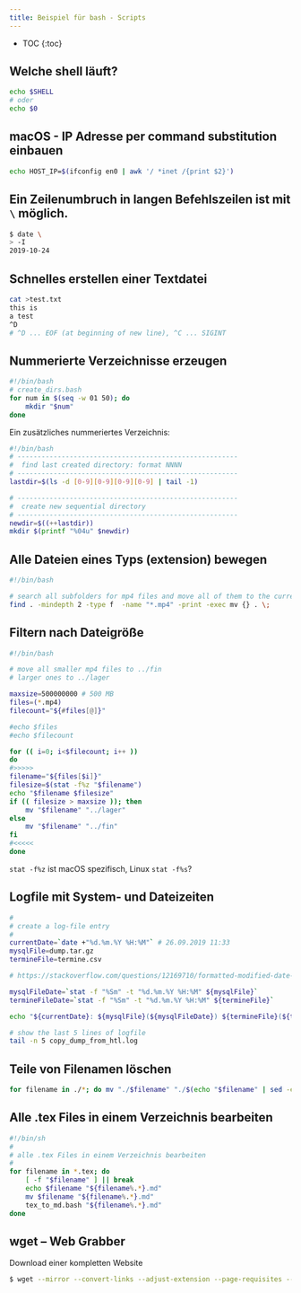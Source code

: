 ```yaml
---
title: Beispiel für bash - Scripts
---
```


* TOC
{:toc}

## Welche shell läuft?

```bash
echo $SHELL
# oder
echo $0
```



## macOS - IP Adresse per command substitution einbauen

```bash
echo HOST_IP=$(ifconfig en0 | awk '/ *inet /{print $2}')
```



## Ein Zeilenumbruch in langen Befehlszeilen ist mit `\` möglich.

```bash
$ date \
> -I
2019-10-24
```



## Schnelles erstellen einer Textdatei

```bash
cat >test.txt
this is 
a test
^D
# ^D ... EOF (at beginning of new line), ^C ... SIGINT
```



## Nummerierte Verzeichnisse erzeugen

```bash
#!/bin/bash
# create_dirs.bash
for num in $(seq -w 01 50); do
    mkdir "$num"
done
```



Ein zusätzliches nummeriertes Verzeichnis:

```bash
#!/bin/bash
# -------------------------------------------------------
#  find last created directory: format NNNN
# -------------------------------------------------------
lastdir=$(ls -d [0-9][0-9][0-9][0-9] | tail -1)

# -------------------------------------------------------
#  create new sequential directory
# -------------------------------------------------------
newdir=$((++lastdir))
mkdir $(printf "%04u" $newdir)
```



## Alle Dateien eines Typs (extension) bewegen

```bash
#!/bin/bash

# search all subfolders for mp4 files and move all of them to the current folder
find . -mindepth 2 -type f  -name "*.mp4" -print -exec mv {} . \;
```



## Filtern nach Dateigröße

```bash
#!/bin/bash

# move all smaller mp4 files to ../fin
# larger ones to ../lager

maxsize=500000000 # 500 MB
files=(*.mp4)
filecount="${#files[@]}"

#echo $files
#echo $filecount

for (( i=0; i<$filecount; i++ ))
do
#>>>>>
filename="${files[$i]}"
filesize=$(stat -f%z "$filename")
echo "$filename $filesize"
if (( filesize > maxsize )); then
    mv "$filename" "../lager"
else
    mv "$filename" "../fin"
fi
#<<<<<
done
```



`stat -f%z` ist macOS spezifisch, Linux `stat -f%s`?



## Logfile mit System- und Dateizeiten

```bash
#
# create a log-file entry
#
currentDate=`date +"%d.%m.%Y %H:%M"` # 26.09.2019 11:33
mysqlFile=dump.tar.gz
termineFile=termine.csv

# https://stackoverflow.com/questions/12169710/formatted-modified-date-time-of-file-on-mac-bash

mysqlFileDate=`stat -f "%Sm" -t "%d.%m.%Y %H:%M" ${mysqlFile}`
termineFileDate=`stat -f "%Sm" -t "%d.%m.%Y %H:%M" ${termineFile}`

echo "${currentDate}: ${mysqlFile}(${mysqlFileDate}) ${termineFile}(${termineFileDate})" >> copy_dump_from_htl.log

# show the last 5 lines of logfile
tail -n 5 copy_dump_from_htl.log
```



## Teile von Filenamen löschen

```bash
for filename in ./*; do mv "./$filename" "./$(echo "$filename" | sed -e 's/to delete//g')";  done
```



## Alle .tex Files in einem Verzeichnis bearbeiten

```bash
#!/bin/sh
#
# alle .tex Files in einem Verzeichnis bearbeiten
#
for filename in *.tex; do
    [ -f "$filename" ] || break
    echo $filename "${filename%.*}.md"
    mv $filename "${filename%.*}.md"
    tex_to_md.bash "${filename%.*}.md"
done

```



## wget – Web Grabber

Download einer kompletten Website

```bash
$ wget --mirror --convert-links --adjust-extension --page-requisites --no-parent https://matejkaf.github.io/Doc/5AHELS.html
```

